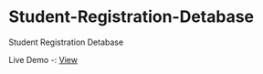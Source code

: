 # Student-Registration-Detabase
Student Registration Detabase


   Live Demo -:   <a href="https://rajaahirwarofficial.github.io/Student-Registration-Detabase/">View</a>
